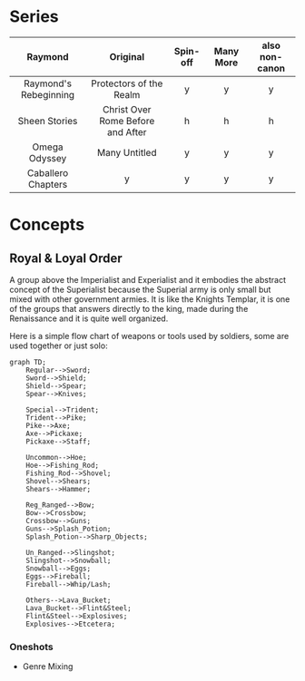 # Series
| **Raymond** | **Original** | **Spin-off** | **Many More** | **also non-canon** | 
| :---:         |     :---:      |          :---: | :---: |          :---: |
|  Raymond's Rebeginning  |   Protectors of the Realm   |  y  |  y| y |
|  Sheen Stories    | Christ Over Rome Before and After    |   h    | h | h |
| Omega Odyssey     | Many Untitled   |   y    |  y|  y|
| Caballero Chapters       |   y    | y |  y |  y |

# Concepts
## Royal & Loyal Order 
A group above the Imperialist and Experialist and it embodies the abstract concept of the Superialist because 
the Superial army is only small but mixed with other government armies. It is like the Knights Templar, it is one of the groups that 
answers directly to the king, made during the Renaissance and it is quite well organized.

Here is a simple flow chart of weapons or tools used by soldiers, some are used together or just solo:

```mermaid
graph TD;
    Regular-->Sword;
    Sword-->Shield;
    Shield-->Spear;
    Spear-->Knives;
    
    Special-->Trident;
    Trident-->Pike;
    Pike-->Axe;
    Axe-->Pickaxe;
    Pickaxe-->Staff;
    
    Uncommon-->Hoe;
    Hoe-->Fishing_Rod;
    Fishing_Rod-->Shovel;
    Shovel-->Shears;
    Shears-->Hammer;
    
    Reg_Ranged-->Bow;
    Bow-->Crossbow;
    Crossbow-->Guns;
    Guns-->Splash_Potion;
    Splash_Potion-->Sharp_Objects;
    
    Un_Ranged-->Slingshot;
    Slingshot-->Snowball;
    Snowball-->Eggs;
    Eggs-->Fireball;
    Fireball-->Whip/Lash;
    
    Others-->Lava_Bucket;
    Lava_Bucket-->Flint&Steel;
    Flint&Steel-->Explosives;
    Explosives-->Etcetera;
```
### Oneshots
* Genre Mixing 








